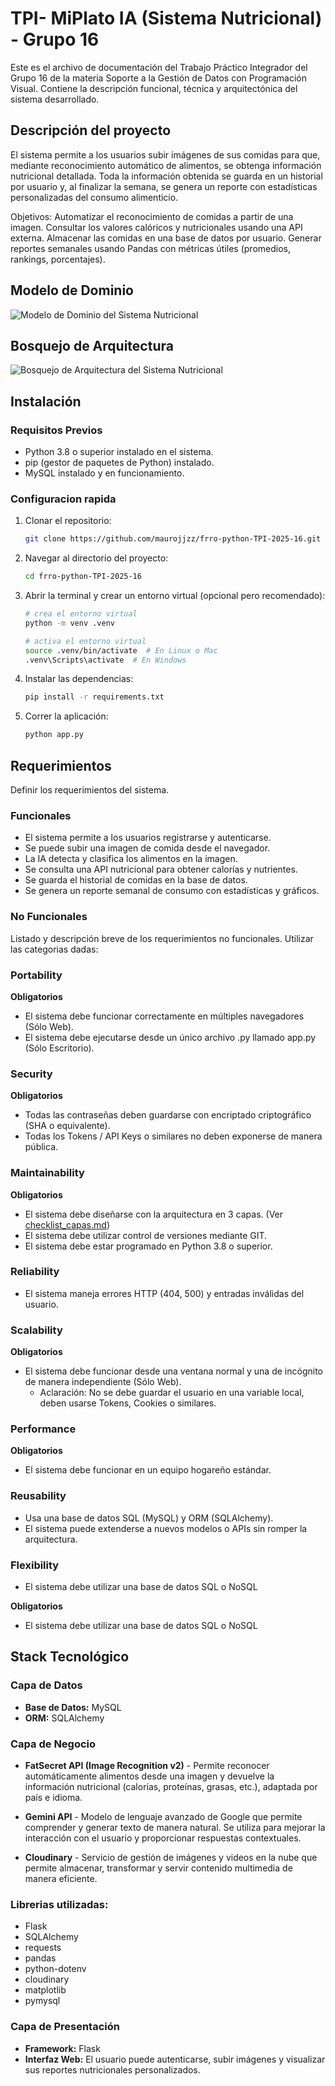 # TPI- MiPlato IA (Sistema Nutricional) - Grupo 16
Este es el archivo de documentación del Trabajo Práctico Integrador del Grupo 16 de la
materia Soporte a la Gestión de Datos con Programación Visual. Contiene la descripción
funcional, técnica y arquitectónica del sistema desarrollado.


## Descripción del proyecto

El sistema permite a los usuarios subir imágenes de sus comidas para que, mediante
reconocimiento automático de alimentos, se obtenga información nutricional detallada. Toda
la información obtenida se guarda en un historial por usuario y, al finalizar la semana, se
genera un reporte con estadísticas personalizadas del consumo alimenticio.

Objetivos: Automatizar el reconocimiento de comidas a partir de una imagen. Consultar los
valores calóricos y nutricionales usando una API externa. Almacenar las comidas en una
base de datos por usuario. Generar reportes semanales usando Pandas con métricas útiles
(promedios, rankings, porcentajes).

## Modelo de Dominio

![Modelo de Dominio del Sistema Nutricional](DocumentacionSoporte/Imagenes/MDSistemaNutricional.jpg)

## Bosquejo de Arquitectura

![Bosquejo de Arquitectura del Sistema Nutricional](DocumentacionSoporte/Imagenes/Arquitectura.jpg)

## Instalación

### Requisitos Previos
- Python 3.8 o superior instalado en el sistema.
- pip (gestor de paquetes de Python) instalado.
- MySQL instalado y en funcionamiento.

### Configuracion rapida

1. Clonar el repositorio:
   ```bash
   git clone https://github.com/maurojjzz/frro-python-TPI-2025-16.git
   ```

2. Navegar al directorio del proyecto:
   ```bash
   cd frro-python-TPI-2025-16
   ```  
3. Abrir la terminal y crear un entorno virtual (opcional pero recomendado):
   ```bash
   # crea el entorno virtual
   python -m venv .venv

   # activa el entorno virtual
   source .venv/bin/activate  # En Linux o Mac
   .venv\Scripts\activate  # En Windows
   ```

4. Instalar las dependencias:
   ```bash  
   pip install -r requirements.txt
   ```

5. Correr la aplicación:
   ```bash
   python app.py
   ```


## Requerimientos

Definir los requerimientos del sistema.

### Funcionales

- El sistema permite a los usuarios registrarse y autenticarse.
- Se puede subir una imagen de comida desde el navegador.
- La IA detecta y clasifica los alimentos en la imagen.
- Se consulta una API nutricional para obtener calorías y nutrientes.
- Se guarda el historial de comidas en la base de datos.
- Se genera un reporte semanal de consumo con estadísticas y gráficos.


### No Funcionales

Listado y descripción breve de los requerimientos no funcionales. Utilizar las categorias dadas:

### Portability

**Obligatorios**

- El sistema debe funcionar correctamente en múltiples navegadores (Sólo Web).
- El sistema debe ejecutarse desde un único archivo .py llamado app.py (Sólo Escritorio).

### Security

**Obligatorios**

- Todas las contraseñas deben guardarse con encriptado criptográfico (SHA o equivalente).
- Todas los Tokens / API Keys o similares no deben exponerse de manera pública.

### Maintainability

**Obligatorios**

- El sistema debe diseñarse con la arquitectura en 3 capas. (Ver [checklist_capas.md](checklist_capas.md))
- El sistema debe utilizar control de versiones mediante GIT.
- El sistema debe estar programado en Python 3.8 o superior.

### Reliability
- El sistema maneja errores HTTP (404, 500) y entradas inválidas del usuario.


### Scalability

**Obligatorios**

- El sistema debe funcionar desde una ventana normal y una de incógnito de manera independiente (Sólo Web).
    - Aclaración: No se debe guardar el usuario en una variable local, deben usarse Tokens, Cookies o similares.

### Performance

**Obligatorios**

- El sistema debe funcionar en un equipo hogareño estándar.

### Reusability
- Usa una base de datos SQL (MySQL) y ORM (SQLAlchemy).
- El sistema puede extenderse a nuevos modelos o APIs sin romper la arquitectura.


### Flexibility
- El sistema debe utilizar una base de datos SQL o NoSQL


**Obligatorios**

- El sistema debe utilizar una base de datos SQL o NoSQL

## Stack Tecnológico

### Capa de Datos
- **Base de Datos:** MySQL
- **ORM:** SQLAlchemy

### Capa de Negocio
  - **FatSecret API (Image Recognition v2)** - Permite reconocer automáticamente alimentos
desde una imagen y devuelve la información nutricional (calorías, proteínas, grasas, etc.),
adaptada por país e idioma.
  - **Gemini API** - Modelo de lenguaje avanzado de Google que permite comprender y generar texto de manera natural. Se utiliza para mejorar la interacción con el usuario y proporcionar respuestas contextuales.

- **Cloudinary** - Servicio de gestión de imágenes y videos en la nube que permite almacenar, transformar y servir contenido multimedia de manera eficiente.

### Librerias utilizadas:
- Flask
- SQLAlchemy
- requests
- pandas
- python-dotenv
- cloudinary
- matplotlib
- pymysql


### Capa de Presentación

- **Framework:** Flask
- **Interfaz Web:** El usuario puede autenticarse, subir imágenes y visualizar sus reportes nutricionales personalizados.